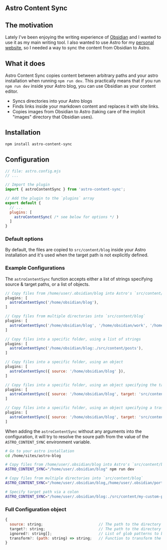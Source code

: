 ## Astro Content Sync

## The motivation
Lately I've been enjoying the writing experience of [Obsidian](https://obsidian.md/) and I wanted to use it as my main writing tool.
I also wanted to use Astro for my [personal website](https://www.falexandrou.com/), so I needed a way to sync the content from Obsidian to Astro.

## What it does
Astro Content Sync copies content between arbitrary paths and your astro installation when running `npm run dev`.
This practically means that if you run `npm run dev` inside your Astro blog, you can use Obsidian as your content editor.

- Syncs directories into your Astro blogs
- Finds links inside your markdown content and replaces it with site links.
- Copies images from Obsidian to Astro (taking care of the implicit "images" directory that Obsidian uses).

## Installation

```bash
npm install astro-content-sync
```

## Configuration

```js
// file: astro.config.mjs
// ...

// Import the plugin
import { astroContentSync } from 'astro-content-sync';

// Add the plugin to the `plugins` array
export default {
  // ...
  plugins: [
    astroContentSync( /* see below for options */ )
  ]
}
```

### Default options

By default, the files are copied to `src/content/blog` inside your Astro installation and it's used when the target path is not explicitly defined.

### Example Configurations

The `astroContentSync` function accepts either a list of strings specifying source & target paths, or a list of objects.

```js
// Copy files from /home/user/.obsidian/blog into Astro's `src/content/blog` directory
plugins: [
  astroContentSync('/home/obsidian/blog'),
]

// Copy files from multiple directories into `src/content/blog`
plugins: [
  astroContentSync('/home/obsidian/blog', '/home/obsidian/work', '/home/obsidian/portfolio'),
]

// Copy files into a specific folder, using a list of strings
plugins: [
  astroContentSync('/home/obsidian/blog:./src/content/posts'),
]

// Copy files into a specific folder, using an object
plugins: [
  astroContentSync({ source: '/home/obsidian/blog' }),
]

// Copy files into a specific folder, using an object specifying the target path
plugins: [
  astroContentSync({ source: '/home/obsidian/blog', target: 'src/content/blog' }),
]

// Copy files into a specific folder, using an object specifying a trasform function and an ignore list
plugins: [
  astroContentSync({ source: '/home/obsidian/blog', target: 'src/content/blog', ignore: [/* paths to ignore */], transform: (path) => path.replace(...) }),
]
```

When adding the `astroContentSync` without any arguments into the configuration, it will try to resolve the soure path from the value of the `ASTRO_CONTENT_SYNC` environment variable.

```bash
# Go to your astro installation
cd /home/sites/astro-blog

# Copy files from /home/user/.obsidian/blog into Astro's `src/content/blog` directory
ASTRO_CONTENT_SYNC="/home/user/.obsidian/blog" npm run dev

# Copy files from multiple directories into `src/content/blog`
ASTRO_CONTENT_SYNC="/home/user/.obsidian/blog,/home/user/.obsidian/portfolio" npm run dev

# Specify target path via a colon
ASTRO_CONTENT_SYNC="/home/user/.obsidian/blog:./src/content/my-custom-path" npm run dev
```

### Full Configuration object
```js
{
  source: string;                         // The path to the directory that will be watched for changes
  target?: string;                        // The path to the directory that the sourcePath will be synced to
  ignored?: string[];                     // List of glob patterns to be ignored by the integration
  transform?: (path: string) => string;   // Function to transform the path of the file before syncing
}
```
